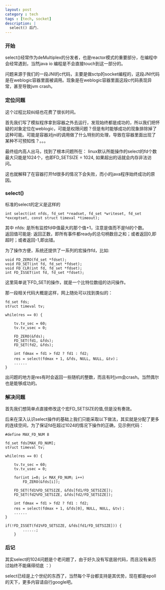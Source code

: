 ```yaml
---
layout: post
category : tech 
tags : [tech, socket]
description: |
  select() 后门.
---
```

### 开始
select()经常作为deMultiplex的分发者，也是reactor模式的重要部分，在编程中会经常遇到，当然java io 编程是不会直接touch到这一部分的。

问题来源于我们的一段JNI的c代码，主要是做sctp的socket编程的，这段JNI代码是在weblogic容器里面被调用。现象是在weblogic容器里面这段c代码表现异常，甚至导致jvm crash。

 
### 定位问题
这个过程比较纠结也花费了很长时间。

首先我们写了模拟程序拿到容器之外去运行，发现始终都是成功的，所以我们把怀疑的对象定位在weblogic，可能是权限问题？但是有时能够成功的现象排除掉了这种可能。可能是容器对jni的调用做了什么特别的处理，导致在容器里面出现了某种不可预知性？。。。

最终组内高人出马，找到了根本问题所在：
linux默认所能操作的select的fd个数最大只能是1024个，也即FD_SETSIZE = 1024, 如果超出的话就会内存非法访问。

这也就解释了在容器打开fd很多的情况下会失败，而小的java程序始终成功的原因。


### select()
标准的select的定义是这样的

	int select(int nfds, fd_set *readset, fd_set *writeset, fd_set *exceptset, const struct timeval *timeout);

其中 nfds: 是所有监控fd中值最大的那个值+1，注意是值而不是fd的个数。    
返回值可能是: 返回正数，即所有事件都ready的总句柄数目之和；或者返回0,即超时；或者返回-1,即出错。

为了操作方便，系统还提供了一系列的宏操作fd，比如:
	
	void FD_ZERO(fd_set *fdset);
	void FD_SET(int fd, fd_set *fdset);
	void FD_CLR(int fd, fd_set *fdset);
	int FD_ISSET(int fd, fd_set *fdset);

这里简单说下FD_SET的操作，就是一个比特位数组的访问操作。

那一段相关代码大概是这样，网上随处可以找到类似的：

	fd_set fds;
	struct timeval tv;

	while(res == 0) {
		
		tv.tv_sec = 60;
		tv.tv_usec = 0;

		FD_ZERO(&fds);
		FD_SET(fd1, &fds);
		FD_SET(fd2, &fds);
		
		int fdmax = fd1 > fd2 ? fd1 : fd2;
		res = select(fdmax + 1, &fds, NULL, NULL, &tv)；
		......  
	}
 
出问题的地方是res有时会返回一些随机的整数，而且有时jvm会crash。当然偶尔也是能够成功的。


### 解决问题
首先我们想简单点直接修改这个宏FD_SETSIZE的值,但是没有奏效。

后来在深入认识select操作的基础上我们只能采取以下做法，其实就是分配了更多的连续空间，为了保证fd在超过1024的情况下操作的正确，见示例代码：

	#define MAX_FD_NUM 8

	fd_set fds[MAX_FD_NUM];
	struct timeval tv;

	while(res == 0) {
		
		tv.tv_sec = 60;
		tv.tv_usec = 0;
		
		for(int i=0; i< MAX_FD_NUM; i++)
			FD_ZERO(&fds[i]);

		FD_SET(fd1%FD_SETSIZE, &fds[fd1/FD_SETSIZE]);
		FD_SET(fd2%FD_SETSIZE, &fds[fd2/FD_SETSIZE]);
		
		int fdmax = fd1 > fd2 ? fd1 : fd2;
		res = select(fdmax + 1, &fds[0], NULL, NULL, &tv)；
		......  
	}
	
	if(!FD_ISSET(fd1%FD_SETSIZE, &fds[fd1/FD_SETSIZE])) {
			......;
		}

### 后记
其实select的1024问题是个老问题了，由于好久没有写底层代码，而且没有亲历过始终不能痛得彻底 ：）

select已经是上个世纪的东西了，当然每个平台都支持是其优势，现在都是epoll的天下，更多内容请自行google吧。

